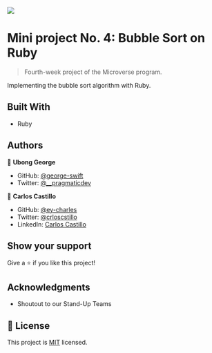 ![](https://img.shields.io/badge/Microverse-blueviolet)

# Mini project No. 4: Bubble Sort on Ruby

> Fourth-week project of the Microverse program.

Implementing the bubble sort algorithm with Ruby.

## Built With

- Ruby

## Authors

👤 **Ubong George**

- GitHub: [@george-swift](github.com/george-swift)
- Twitter: [@__pragmaticdev](https://twitter.com/__pragmaticdev)

👤 **Carlos Castillo**

- GitHub: [@ey-charles](https://github.com/ey-charles)
- Twitter: [@crloscstillo](https://twitter.com/crloscstillo)
- LinkedIn: [Carlos Castillo](https://www.linkedin.com/in/carlos-castillo-70430711a/)

## Show your support

Give a ⭐️ if you like this project!

## Acknowledgments

- Shoutout to our Stand-Up Teams

## 📝 License

This project is [MIT](https://www.mit.edu/~amini/LICENSE.md) licensed.



